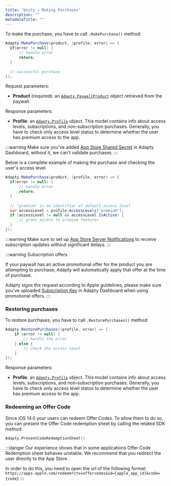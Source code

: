 ```yaml
---
title: "Unity – Making Purchases"
description: ""
metadataTitle: ""
---
```


To make the purchase, you have to call `.MakePurchase()` method:

```csharp title="C#"
Adapty.MakePurchase(product, (profile, error) => {
  if(error != null) {
      // handle error
      return;
  }
  
  // successful purchase
});
```

Request parameters:

- **Product** (required): an [`Adapty.PaywallProduct`](sdk-models#adaptypaywallproduct) object retrieved from the paywall.

Response parameters:

- **Profile**: an [`Adapty.Profile`](sdk-models#adaptyprofile) object. This model contains info about access levels, subscriptions, and non-subscription purchases. Generally, you have to check only access level status to determine whether the user has premium access to the app.

:::warning
Make sure you've added [App Store Shared Secret](app-store-shared-secret) in Adapty Dashboard, without it, we can't validate purchases.
:::

Below is a complete example of making the purchase and checking the user's access level.

```csharp title="C#"
Adapty.MakePurchase(product, (profile, error) => {
  if(error != null) {
      // handle error
      return;
  }
  
  // "premium" is an identifier of default access level
  var accessLevel = profile.AccessLevels["premium"];
  if (accessLevel != null && accessLevel.IsActive) {
      // grant access to premium features
  }
});
```

:::warning
Make sure to set up [App Store Server Notifications](app-store-server-notifications) to receive subscription updates without significant delays.
:::

:::warning
Subscription offers

If your paywall has an active promotional offer for the product you are attempting to purchase, Adapty will automatically apply that offer at the time of purchase.

Adapty signs the request according to Apple guidelines, please make sure you've uploaded [Subscription Key](app-store-promotional-offers) in Adapty Dashboard when using promotional offers.
:::

### Restoring purchases

To restore purchases, you have to call `.RestorePurchases()` method:

```csharp title="C#"
Adapty.RestorePurchases((profile, error) => {
    if (error != null) {
        // handle the error
    } else {
        // check the access level
    }
});
```

Response parameters:

- **Profile**: an [`Adapty.Profile`](sdk-models#adaptyprofile) object. This model contains info about access levels, subscriptions, and non-subscription purchases. Generally, you have to check only access level status to determine whether the user has premium access to the app.

### Redeeming an Offer Code

Since iOS 14.0 your users can redeem Offer Codes. To allow them to do so, you can present the Offer Code redemption sheet by calling the related SDK method.

```swift title="Swift"
Adapty.PresentCodeRedemptionSheet()
```

:::danger
Our experience shows that in some applications Offer Code Redemption sheet behaves unstable. We recommend that you redirect the user directly to the App Store.

In order to do this, you need to open the url of the following format:
`https://apps.apple.com/redeem?ctx=offercodes&id={apple_app_id}&code={code}`
:::